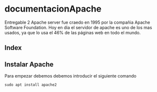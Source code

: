 # documentacionApache
Entregable 2
Apache server fue craedo en 1995 por la compañia Apache Software Foundation. Hoy en dia el servidor de apache es uno de los mas usados, ya que lo usa el 46% de las páginas web en todo el mundo.

## Index


## Instalar Apache

Para empezar debemos debemos introducir el siguiente comando
~~~
sudo apt install apache2
~~~
